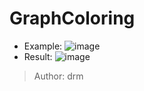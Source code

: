 # GraphColoring
- Example: ![image](https://user-images.githubusercontent.com/60683892/184105879-5677b394-7844-4e8a-bbcc-a261bcab3840.png)
- Result: ![image](https://user-images.githubusercontent.com/60683892/184106074-c3adce82-96e1-49c4-a603-c52a44252c73.png)
>
> Author: drm
